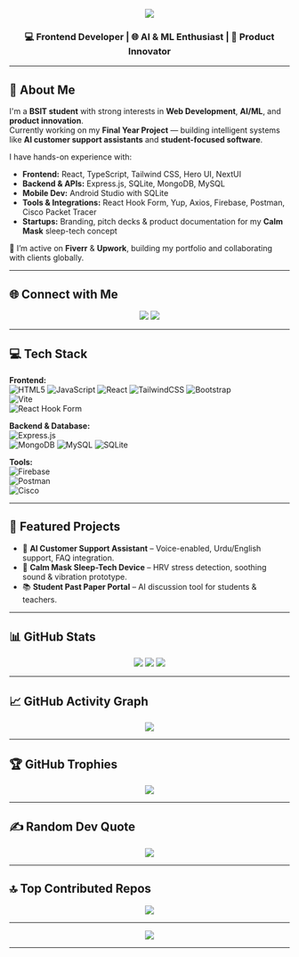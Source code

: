 <!-- Profile Animated Header -->
<p align="center">
  <img src="https://readme-typing-svg.herokuapp.com?size=25&color=36BCF7&center=true&vCenter=true&width=600&lines=Hi+👋,+I'm+Muhammad+Ali+Shahzaib;Frontend+Developer;AI+%26+ML+Enthusiast;Product+Innovator;Lifelong+Learner" />
</p>

<h3 align="center">💻 Frontend Developer | 🌐 AI & ML Enthusiast | 🚀 Product Innovator</h3>

---

## 💫 About Me
I'm a **BSIT student** with strong interests in **Web Development**, **AI/ML**, and **product innovation**.  
Currently working on my **Final Year Project** — building intelligent systems like **AI customer support assistants** and **student-focused software**.  

I have hands-on experience with:  
- **Frontend:** React, TypeScript, Tailwind CSS, Hero UI, NextUI  
- **Backend & APIs:** Express.js, SQLite, MongoDB, MySQL  
- **Mobile Dev:** Android Studio with SQLite  
- **Tools & Integrations:** React Hook Form, Yup, Axios, Firebase, Postman, Cisco Packet Tracer  
- **Startups:** Branding, pitch decks & product documentation for my **Calm Mask** sleep-tech concept  

📌 I’m active on **Fiverr** & **Upwork**, building my portfolio and collaborating with clients globally.  

---

## 🌐 Connect with Me  
<p align="center">
<a href="https://www.linkedin.com/in/muhammad-ali-shahzaib-17a857252/"><img src="https://img.shields.io/badge/LinkedIn-%230077B5.svg?style=for-the-badge&logo=linkedin&logoColor=white"/></a>
<a href="mailto:shahzaib02122001@gmail.com"><img src="https://img.shields.io/badge/Email-D14836?style=for-the-badge&logo=gmail&logoColor=white"/></a>
</p>

---

## 💻 Tech Stack
**Frontend:**  
![HTML5](https://img.shields.io/badge/html5-%23E34F26.svg?style=for-the-badge&logo=html5&logoColor=white) 
![JavaScript](https://img.shields.io/badge/javascript-%23323330.svg?style=for-the-badge&logo=javascript&logoColor=%23F7DF1E) 
![React](https://img.shields.io/badge/react-%2320232a.svg?style=for-the-badge&logo=react&logoColor=%2361DAFB)
![TailwindCSS](https://img.shields.io/badge/tailwindcss-%2338B2AC.svg?style=for-the-badge&logo=tailwind-css&logoColor=white) 
![Bootstrap](https://img.shields.io/badge/bootstrap-%238511FA.svg?style=for-the-badge&logo=bootstrap&logoColor=white)  
![Vite](https://img.shields.io/badge/vite-%23646CFF.svg?style=for-the-badge&logo=vite&logoColor=white)  
![React Hook Form](https://img.shields.io/badge/React%20Hook%20Form-%23EC5990.svg?style=for-the-badge&logo=reacthookform&logoColor=white)

**Backend & Database:**  
![Express.js](https://img.shields.io/badge/express.js-%23404d59.svg?style=for-the-badge&logo=express&logoColor=%2361DAFB)  
![MongoDB](https://img.shields.io/badge/MongoDB-%234ea94b.svg?style=for-the-badge&logo=mongodb&logoColor=white) 
![MySQL](https://img.shields.io/badge/mysql-4479A1.svg?style=for-the-badge&logo=mysql&logoColor=white) 
![SQLite](https://img.shields.io/badge/sqlite-%2307405e.svg?style=for-the-badge&logo=sqlite&logoColor=white)

**Tools:**  
![Firebase](https://img.shields.io/badge/firebase-a08021?style=for-the-badge&logo=firebase&logoColor=ffcd34)  
![Postman](https://img.shields.io/badge/Postman-FF6C37?style=for-the-badge&logo=postman&logoColor=white)  
![Cisco](https://img.shields.io/badge/cisco-%23049fd9.svg?style=for-the-badge&logo=cisco&logoColor=black)  

---

## 📌 Featured Projects
- 🚀 **AI Customer Support Assistant** – Voice-enabled, Urdu/English support, FAQ integration.  
- 🎯 **Calm Mask Sleep-Tech Device** – HRV stress detection, soothing sound & vibration prototype.  
- 📚 **Student Past Paper Portal** – AI discussion tool for students & teachers.  

---

## 📊 GitHub Stats
<p align="center">
<img src="https://github-readme-stats.vercel.app/api?username=Shahzaib-arch786&theme=dark&hide_border=false&include_all_commits=false&count_private=false"/>
<img src="https://nirzak-streak-stats.vercel.app/?user=Shahzaib-arch786&theme=dark&hide_border=false"/>
<img src="https://github-readme-stats.vercel.app/api/top-langs/?username=Shahzaib-arch786&theme=dark&hide_border=false&include_all_commits=false&count_private=false&layout=compact"/>
</p>

---

## 📈 GitHub Activity Graph
<p align="center">
  <img src="https://github-readme-activity-graph.vercel.app/graph?username=Shahzaib-arch786&theme=react-dark&hide_border=true&area=true" />
</p>

---

## 🏆 GitHub Trophies
<p align="center">
<img src="https://github-profile-trophy.vercel.app/?username=Shahzaib-arch786&theme=radical&no-frame=false&no-bg=true&margin-w=4"/>
</p>

---

## ✍️ Random Dev Quote
<p align="center">
<img src="https://quotes-github-readme.vercel.app/api?type=horizontal&theme=radical"/>
</p>

---

## 🔝 Top Contributed Repos
<p align="center">
<img src="https://github-contributor-stats.vercel.app/api?username=Shahzaib-arch786&limit=5&theme=dark&combine_all_yearly_contributions=true"/>
</p>

---

<p align="center">
<a href="https://visitcount.itsvg.in">
<img src="https://visitcount.itsvg.in/api?id=Shahzaib-arch786&icon=0&color=0"/>
</a>
</p>

---

